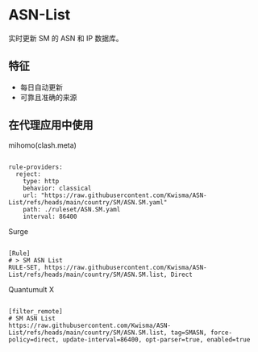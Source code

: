 
# ASN-List

实时更新 SM 的 ASN 和 IP 数据库。

## 特征

- 每日自动更新
- 可靠且准确的来源

## 在代理应用中使用

mihomo(clash.meta)

<pre><code class="language-javascript">
rule-providers:
  reject:
    type: http
    behavior: classical
    url: "https://raw.githubusercontent.com/Kwisma/ASN-List/refs/heads/main/country/SM/ASN.SM.yaml"
    path: ./ruleset/ASN.SM.yaml
    interval: 86400
</code></pre>

Surge

<pre><code class="language-javascript">
[Rule]
# > SM ASN List
RULE-SET, https://raw.githubusercontent.com/Kwisma/ASN-List/refs/heads/main/country/SM/ASN.SM.list, Direct
</code></pre>

Quantumult X

<pre><code class="language-javascript">
[filter_remote]
# SM ASN List
https://raw.githubusercontent.com/Kwisma/ASN-List/refs/heads/main/country/SM/ASN.SM.list, tag=SMASN, force-policy=direct, update-interval=86400, opt-parser=true, enabled=true
</code></pre>
